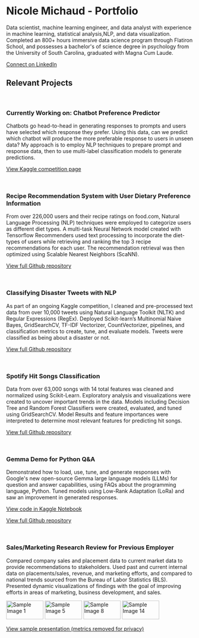 # Nicole Michaud - Portfolio


Data scientist, machine learning engineer, and data analyst with experience in machine learning, statistical analysis,NLP, and data visualization. Completed an 800+ hours immersive data science program through Flatiron School, and possesses a bachelor's of science degree in psychology from the University of South Carolina, graduated with Magna Cum Laude.

<a href="https://linkedin.com/in/nicole-michaud2">Connect on LinkedIn</a>

## Relevant Projects

<br>


### Currently Working on: Chatbot Preference Predictor
Chatbots go head-to-head in generating responses to prompts and users have selected which response they prefer.
Using this data, can we predict which chatbot will produce the more preferable response to users in unseen data?
My approach is to employ NLP techniques to prepare prompt and response data, then to use multi-label classification models to generate predictions.

<a href="https://www.kaggle.com/competitions/lmsys-chatbot-arena">View Kaggle competition page</a>

<br>


### Recipe Recommendation System with User Dietary Preference Information

From over 226,000 users and their recipe ratings on food.com, Natural Language Processing (NLP) techniques were employed to categorize users as different diet types. 
A multi-task  Neural Network model created with Tensorflow Recommenders used text processing to incorporate the diet-types of users while retrieving and ranking the top 3 recipe recommendations for each user.
The recommendation retrieval was then optimized using Scalable Nearest Neighbors (ScaNN).


<a href="https://github.com/nicolemichaud03/Recipe-Recommender-System">View full Github repository</a>

<br>


### Classifying Disaster Tweets with NLP

As part of an ongoing Kaggle competition, I cleaned and pre-processed text data from over 10,000 tweets using Natural Language Toolkit (NLTK) and Regular Expressions (RegEx).
Deployed Scikit-learn’s Multinomial Naive Bayes, GridSearchCV, TF-IDF Vectorizer, CountVectorizer, pipelines, and
classification metrics to create, tune, and evaluate models.
Tweets were classified as being about a disaster or not.

<a href="https://github.com/nicolemichaud03/Disaster_Tweets_NLP_Predictions">View full Github repository</a>

<br>


### Spotify Hit Songs Classification

Data from over 63,000 songs with 14 total features was cleaned and normalized using Scikit-Learn. 
Exploratory analysis and visualizations were created to uncover important trends in the data.
Models including Decision Tree and Random Forest Classifiers were created, evaluated, and tuned using GridSearchCV.
Model Results and feature importances were interpreted to determine most relevant features for predicting hit songs.

<a href="https://github.com/nicolemichaud03/Spotify_hit_songs_classification">View full Github repository</a>

<br>

### Gemma Demo for Python Q&A

Demonstrated how to load, use, tune, and generate responses with Google's new open-source Gemma large language models (LLMs) for question and answer capabilities, using FAQs about the programming language, Python.
Tuned models using Low-Rank Adaptation (LoRa) and saw an improvement in generated responses.


<a href="https://www.kaggle.com/competitions/data-assistants-with-gemma">View code in Kaggle Notebook</a>

<a href="https://github.com/nicolemichaud03/Gemmo-Demo-for-Python-Q-A">View full Github repository</a>

<br>


### Sales/Marketing Research Review for Previous Employer


Compared company sales and placement data to current market data to provide recommendations to stakeholders.
Used past and current internal data on placements/sales, revenue, and marketing efforts, and compared to national trends sourced
from the Bureau of Labor Statistics (BLS).
Presented dynamic visualizations of findings with the goal of improving efforts in areas of marketing, business development, and sales.

<img src="Desktop/Work_Projects/Anon/Sample_Work_Presentation/images/ind_plcmnts.png" alt="Sample Image 1" width="100" height="50">
<img src="Desktop/Work_Projects/Anon/Sample_Work_Presentation/images/aofe_plcmnts1.png" alt="Sample Image 5" width="100" height="50">
<img src="Desktop/Work_Projects/Anon/Sample_Work_Presentation/images/2021jobpostings.png" alt="Sample Image 8" width="100" height="50">
<img src="Desktop/Work_Projects/Anon/Sample_Work_Presentation/images/AllRegionsAllMonths.png" alt="Sample Image 14" width="100" height="50">


<a href="https://github.com/nicolemichaud03/Sample_Work_Presentation">View sample presentation (metrics removed for privacy)</a>

<br>